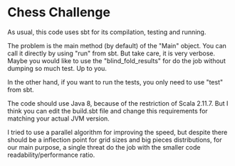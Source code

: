 Chess Challenge
===============

As usual, this code uses sbt for its compilation, testing and running.

The problem is the main method (by default) of the "Main" object. You can call it directly by using "run" from sbt. But take care, it is very verbose. Maybe you would like to use the "blind_fold_results" for do the job without dumping so much test. Up to you.

In the other hand, if you want to run the tests, you only need to use "test" from sbt.

The code should use Java 8, because of the restriction of Scala 2.11.7. But I think you can edit the build.sbt file and change this requirements for matching your actual JVM version.

I tried to use a parallel algorithm for improving the speed, but despite there should be a inflection point for grid sizes and big pieces distributions, for our main purpose, a single threat do the job with the smaller code readability/performance ratio.
